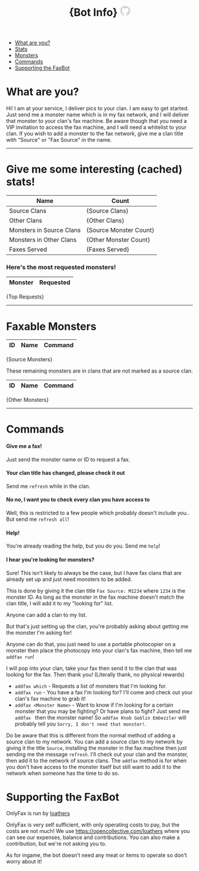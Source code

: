 <header><h1>{Bot Info} <a href="https://github.com/loathers/OnlyFax"><svg xlns="http://www.w3.org/2000/svg" viewBox="0 0 496 512" style="fill:rgb(209,213,219); height: 1em;"><path d="M165.9 397.4c0 2-2.3 3.6-5.2 3.6-3.3.3-5.6-1.3-5.6-3.6 0-2 2.3-3.6 5.2-3.6 3-.3 5.6 1.3 5.6 3.6m-31.1-4.5c-.7 2 1.3 4.3 4.3 4.9 2.6 1 5.6 0 6.2-2s-1.3-4.3-4.3-5.2c-2.6-.7-5.5.3-6.2 2.3m44.2-1.7c-2.9.7-4.9 2.6-4.6 4.9.3 2 2.9 3.3 5.9 2.6 2.9-.7 4.9-2.6 4.6-4.6-.3-1.9-3-3.2-5.9-2.9M244.8 8C106.1 8 0 113.3 0 252c0 110.9 69.8 205.8 169.5 239.2 12.8 2.3 17.3-5.6 17.3-12.1 0-6.2-.3-40.4-.3-61.4 0 0-70 15-84.7-29.8 0 0-11.4-29.1-27.8-36.6 0 0-22.9-15.7 1.6-15.4 0 0 24.9 2 38.6 25.8 21.9 38.6 58.6 27.5 72.9 20.9 2.3-16 8.8-27.1 16-33.7-55.9-6.2-112.3-14.3-112.3-110.5 0-27.5 7.6-41.3 23.6-58.9-2.6-6.5-11.1-33.3 2.6-67.9 20.9-6.5 69 27 69 27 20-5.6 41.5-8.5 62.8-8.5s42.8 2.9 62.8 8.5c0 0 48.1-33.6 69-27 13.7 34.7 5.2 61.4 2.6 67.9 16 17.7 25.8 31.5 25.8 58.9 0 96.5-58.9 104.2-114.8 110.5 9.2 7.9 17 22.9 17 46.4 0 33.7-.3 75.4-.3 83.6 0 6.5 4.6 14.4 17.3 12.1C428.2 457.8 496 362.9 496 252 496 113.3 383.5 8 244.8 8M97.2 352.9c-1.3 1-1 3.3.7 5.2 1.6 1.6 3.9 2.3 5.2 1 1.3-1 1-3.3-.7-5.2-1.6-1.6-3.9-2.3-5.2-1m-10.8-8.1c-.7 1.3.3 2.9 2.3 3.9 1.6 1 3.6.7 4.3-.7.7-1.3-.3-2.9-2.3-3.9-2-.6-3.6-.3-4.3.7m32.4 35.6c-1.6 1.3-1 4.3 1.3 6.2 2.3 2.3 5.2 2.6 6.5 1 1.3-1.3.7-4.3-1.3-6.2-2.2-2.3-5.2-2.6-6.5-1m-11.4-14.7c-1.6 1-1.6 3.6 0 5.9 1.6 2.3 4.3 3.3 5.6 2.3 1.6-1.3 1.6-3.9 0-6.2-1.4-2.3-4-3.3-5.6-2"></path></svg></a></h1></header>

- [What are you?](#whoami)
- [Stats](#stats)
- [Monsters](#monsters)
- [Commands](#commands)
- [Supporting the FaxBot](#supporting)

# What are you?<a id="whoami"></a>

Hi! I am at your service, I deliver pics to your clan.
I am easy to get started. Just send me a monster name which is in my fax network, and I will deliver that monster to your clan's fax machine.
Be aware though that you need a VIP invitation to access the fax machine, and I will need a whitelist to your clan.
If you wish to add a monster to the fax network, give me a clan title with "Source" or "Fax Source" in the name.

---

# Give me some interesting (cached) stats!<a id="stats"></a>
|Name|Count|
|---|---|
|Source Clans|{Source Clans}|
|Other Clans|{Other Clans}|
|Monsters in Source Clans|{Source Monster Count}|
|Monsters in Other Clans|{Other Monster Count}|
|Faxes Served|{Faxes Served}|

### Here's the most requested monsters!

|Monster|Requested|
|---|---|
{Top Requests}

---

# Faxable Monsters<a id="monsters"></a>

|ID|Name|Command|
|-|-|-|
{Source Monsters}

These remaining monsters are in clans that are not marked as a source clan.

|ID|Name|Command|
|-|-|-|
{Other Monsters}

---

# Commands<a id="commands"></a>

#### Give me a fax!
Just send the monster name or ID to request a fax.

#### Your clan title has changed, please check it out
Send me `refresh` while in the clan.

#### No no, I want you to check every clan you have access to
Well, this is restricted to a few people which probably doesn't include you.. But send me `refresh all`!

#### Help!
You're already reading the help, but you do you. Send me `help`!

#### I hear you're looking for monsters?
Sure! This isn't likely to always be the case, but I have fax clans that are already set up and just need monsters to be added.

This is done by giving it the clan title `Fax Source: M1234` where `1234` is the monster ID. As long as the monster in the fax machine doesn't match the clan title, I will add it to my "looking for" list.

Anyone can add a clan to my list.

But that's just setting up the clan, you're probably asking about getting me the monster I'm asking for!

Anyone can do that, you just need to use a portable photocopier on a monster then place the photocopy into your clan's fax machine, then tell me `addfax run`!

I will pop into your clan, take your fax then send it to the clan that was looking for the fax. Then thank you! (Literally thank, no physical rewards)

* `addfax which` - Requests a list of monsters that I'm looking for.
* `addfax run` - You have a fax I'm looking for? I'll come and check out your clan's fax machine to grab it!
* `addfax <Monster Name>` - Want to know if I'm looking for a certain monster that you may be fighting? Or have plans to fight? Just send me `addfax ` then the monster name! So `addfax Knob Goblin Embezzler` will probably tell you `Sorry, I don't need that monster!`.

Do be aware that this is different from the normal method of adding a source clan to my network. You can add a source clan to my network by giving it the title `Source`, installing the monster in the fax machine then just sending me the message `refresh`. I'll check out your clan and the monster, then add it to the network of source clans.
The `addfax` method is for when you don't have access to the monster itself but still want to add it to the network when someone has the time to do so.

# Supporting the FaxBot<a id="supporting"></a>

OnlyFax is run by [loathers](https://www.loathers.net/)

OnlyFax is very self sufficient, with only operating costs to pay, but the costs are not much!
We use https://opencollective.com/loathers where you can see our expenses, balance and contributions.
You can also make a contribution, but we're not asking you to.

As for ingame, the bot doesn't need any meat or items to operate so don't worry about it!